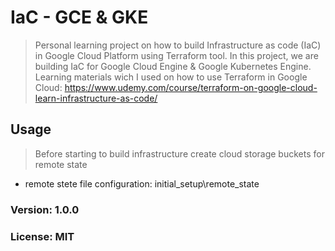# IaC - GCE & GKE

> Personal learning project on how to build Infrastructure as code (IaC) in Google Cloud Platform using Terraform tool.
> In this project, we are building IaC for Google Cloud Engine & Google Kubernetes Engine.
> Learning materials wich I used on how to use Terraform in Google Cloud: https://www.udemy.com/course/terraform-on-google-cloud-learn-infrastructure-as-code/

## Usage

> Before starting to build infrastructure create cloud storage buckets for remote state
- remote stete file configuration: initial_setup\remote_state

### Version: 1.0.0
### License: MIT